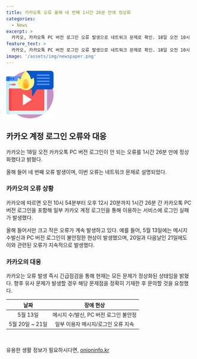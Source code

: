 ```yaml
---
title: 카카오톡 오류 올해 네 번째 1시간 26분 만에 정상화
categories:
  - News
excerpt: >
  카카오, 카카오톡 PC 버전 로그인 오류 발생으로 네트워크 문제로 확인. 18일 오전 10시 54분부터 12시 20분까지 1시간 26분간 일부 카카오 계정 로그인 실패. 이로써 올해 네 번째 오류 발생. 관계자는 긴급점검 후 정상화, 지속될 경우 문의 바람 요청. 사용자들은 로그인과 메시지 전송 불안정으로 불편 느꼈다.
feature_text: >
  카카오, 카카오톡 PC 버전 로그인 오류 발생으로 네트워크 문제로 확인. 18일 오전 10시 54분부터 12시 20분까지 1시간 26분간 일부 카카오 계정 로그인 실패. 이로써 올해 네 번째 오류 발생. 관계자는 긴급점검 후 정상화, 지속될 경우 문의 바람 요청. 사용자들은 로그인과 메시지 전송 불안정으로 불편 느꼈다.
image: '/assets/img/newspaper.png'
---
```


<p><img src="/assets/img/news.png" alt="rentncar 속보" /></p>

<h2 data-ke-size="size26">카카오 계정 로그인 오류와 대응</h2>

<p data-ke-size="size16">카카오는 18일 오전 카카오톡 PC 버전 로그인이 안 되는 오류를 1시간 26분 만에 정상화했다고 밝혔다.</p>

<p data-ke-size="size16">올해 들어 네 번째 오류 발생이며, 이번 오류는 네트워크 문제로 설명되었다.</p>

<h3>카카오의 오류 상황</h3>

<p data-ke-size="size16">카카오에 따르면 오전 10시 54분부터 오후 12시 20분까지 1시간 26분 간 카카오톡 PC 버전 로그인을 포함해 일부 카카오 계정 로그인을 통해 이용하는 서비스에 로그인 실패가 발생했다.</p>

<p data-ke-size="size16">올해 들어서만 크고 작은 오류가 계속 발생하고 있다. 예를 들어, 5월 13일에는 메시지 수발신과 PC 버전 로그인이 불안정한 현상이 발생했으며, 20일과 다음날인 21일에도 이와 관련된 오류가 지속적으로 발생했다.</p>

<h3>카카오의 대응</h3>

<p data-ke-size="size16">카카오는 오류 발생 즉시 긴급점검을 통해 현재는 모든 문제가 정상화된 상태임을 밝혔다. 향후 유사 문제가 발생할 경우 해당 문제점을 정확히 기재한 후 문의할 것을 요청했다.</p>

<table>
    <thead>
        <tr>
            <th style="text-align: center;">날짜</th>
            <th style="text-align: center;">장애 현상</th>
        </tr>
    </thead>
    <tbody>
        <tr>
            <td style="text-align: center;">5월 13일</td>
            <td style="text-align: center;">메시지 수/발신, PC 버전 로그인 불안정</td>
        </tr>
        <tr>
            <td style="text-align: center;">5월 20일 ~ 21일</td>
            <td style="text-align: center;">일부 이용자 메시지/로그인 오류 지속</td>
        </tr>
    </tbody>
</table>

<p data-ke-size="size16">&nbsp;</p>
유용한 생활 정보가 필요하시다면, <a href="https://onioninfo.kr" rel="dofollow">onioninfo.kr</a>


